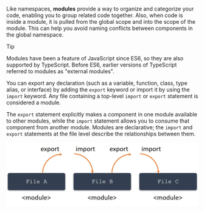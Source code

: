 Like namespaces, **modules** provide a way to organize and categorize your code, enabling you to group related code together. Also, when code is inside a module, it is pulled from the global scope and into the scope of the module. This can help you avoid naming conflicts between components in the global namespace.

> [!TIP]
> Modules have been a feature of JavaScript since ES6, so they are also supported by TypeScript. Before ES6, earlier versions of TypeScript referred to modules as "external modules".

You can export any declaration (such as a variable, function, class, type alias, or interface) by adding the `export` keyword or import it by using the `import` keyword. Any file containing a top-level `import` or `export` statement is considered a module.

The `export` statement explicitly makes a component in one module available to other modules, while the `import` statement allows you to consume that component from another module. Modules are declarative; the `import` and `export` statements at the file level describe the relationships between them.

![Modules are connected to each other through a series of export and import statements. ](../media/m07_modules.jpg)
